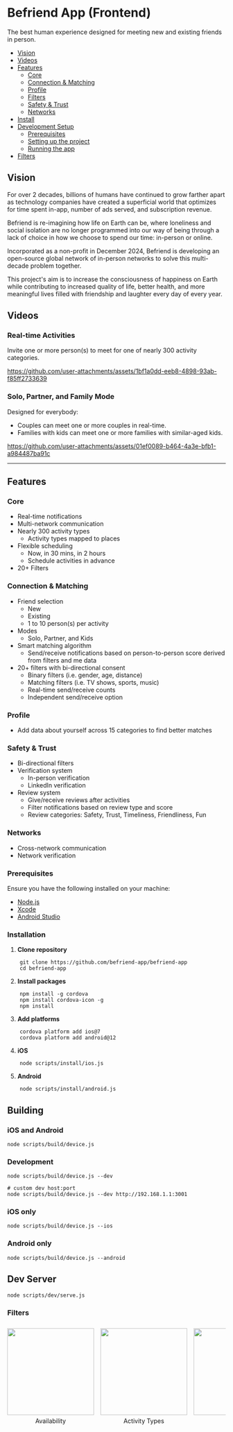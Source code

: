 # Befriend App (Frontend)

The best human experience designed for meeting new and existing friends in person.

- [Vision](#vision)
- [Videos](#videos)
- [Features](#features)
  - [Core](#core)
  - [Connection & Matching](#connection--matching)
  - [Profile](#profile)
  - [Filters](#filters)
  - [Safety & Trust](#safety--trust)
  - [Networks](#networks)
- [Install](#installation)
- [Development Setup](#development-setup)
    - [Prerequisites](#prerequisites)
    - [Setting up the project](#setting-up-the-project)
    - [Running the app](#running-the-app)
- [Filters](#filters)

## Vision

For over 2 decades, billions of humans have continued to grow farther apart as technology companies have created a superficial world that optimizes for time spent in-app, number of ads served, and subscription revenue.

Befriend is re-imagining how life on Earth can be, where loneliness and social isolation are no longer programmed into our way of being through a lack of choice in how we choose to spend our time: in-person or online.

Incorporated as a non-profit in December 2024, Befriend is developing an open-source global network of in-person networks to solve this multi-decade problem together.

This project's aim is to increase the consciousness of happiness on Earth while contributing to increased quality of life, better health, and more meaningful lives filled with friendship and laughter every day of every year.


## Videos

### Real-time Activities

Invite one or more person(s) to meet for one of nearly 300 activity categories.

https://github.com/user-attachments/assets/1bf1a0dd-eeb8-4898-93ab-f85ff2733639

### Solo, Partner, and Family Mode

Designed for everybody: 

- Couples can meet one or more couples in real-time. 
- Families with kids can meet one or more families with similar-aged kids. 

https://github.com/user-attachments/assets/01ef0089-b464-4a3e-bfb1-a984487ba91c

---

## Features

### Core
- Real-time notifications
- Multi-network communication
- Nearly 300 activity types
    - Activity types mapped to places
- Flexible scheduling
    - Now, in 30 mins, in 2 hours
    - Schedule activities in advance
- 20+ Filters

### Connection & Matching
- Friend selection
    - New
    - Existing
    - 1 to 10 person(s) per activity
- Modes
    - Solo, Partner, and Kids
- Smart matching algorithm
    - Send/receive notifications based on person-to-person score derived from filters and me data
- 20+ filters with bi-directional consent
    - Binary filters (i.e. gender, age, distance)
    - Matching filters (i.e. TV shows, sports, music)
    - Real-time send/receive counts
    - Independent send/receive option

### Profile
- Add data about yourself across 15 categories to find better matches

### Safety & Trust
- Bi-directional filters
- Verification system
    - In-person verification
    - LinkedIn verification
- Review system
    - Give/receive reviews after activities
    - Filter notifications based on review type and score
    - Review categories: Safety, Trust, Timeliness, Friendliness, Fun

### Networks
- Cross-network communication
- Network verification

### Prerequisites

Ensure you have the following installed on your machine:

-   [Node.js](https://nodejs.org/)
-   [Xcode](https://apps.apple.com/us/app/xcode/id497799835?mt=12)
-   [Android Studio](https://developer.android.com/studio)

### Installation

1. **Clone repository**

```
    git clone https://github.com/befriend-app/befriend-app
    cd befriend-app
```

2. **Install packages**

```
    npm install -g cordova
    npm install cordova-icon -g
    npm install
```

3. **Add platforms**

```
    cordova platform add ios@7
    cordova platform add android@12
```

4. **iOS**

```
    node scripts/install/ios.js
```

5. **Android**

```
    node scripts/install/android.js
```

## Building

### iOS and Android

`node scripts/build/device.js`

### Development

```
node scripts/build/device.js --dev

# custom dev host:port
node scripts/build/device.js --dev http://192.168.1.1:3001
```

### iOS only

`node scripts/build/device.js --ios`

### Android only

`node scripts/build/device.js --android`

## Dev Server

`node scripts/dev/serve.js`

### Filters
<div style="display: flex; overflow-x: auto; gap: 15px; padding: 10px 0;">
  <div style="text-align: center; flex-shrink: 0;">
    <img src="https://befriend.s3.amazonaws.com/preview/filters/availability.png" width="200">
    <div style="margin-top: 5px; font-size: 14px;">Availability</div>
  </div>
  <div style="text-align: center; flex-shrink: 0;">
    <img src="https://befriend.s3.amazonaws.com/preview/filters/activity-types.png" width="200">
    <div style="margin-top: 5px; font-size: 14px;">Activity Types</div>
  </div>
  <div style="text-align: center; flex-shrink: 0;">
    <img src="https://befriend.s3.amazonaws.com/preview/filters/modes.png" width="200">
    <div style="margin-top: 5px; font-size: 14px;">Modes</div>
  </div>
  <div style="text-align: center; flex-shrink: 0;">
    <img src="https://befriend.s3.amazonaws.com/preview/filters/networks.png" width="200">
    <div style="margin-top: 5px; font-size: 14px;">Networks</div>
  </div>
  <div style="text-align: center; flex-shrink: 0;">
    <img src="https://befriend.s3.amazonaws.com/preview/filters/reviews.png" width="200">
    <div style="margin-top: 5px; font-size: 14px;">Reviews</div>
  </div>
  <div style="text-align: center; flex-shrink: 0;">
    <img src="https://befriend.s3.amazonaws.com/preview/filters/distance.png" width="200">
    <div style="margin-top: 5px; font-size: 14px;">Distance</div>
  </div>
  <div style="text-align: center; flex-shrink: 0;">
    <img src="https://befriend.s3.amazonaws.com/preview/filters/age.png" width="200">
    <div style="margin-top: 5px; font-size: 14px;">Age</div>
  </div>
  <div style="text-align: center; flex-shrink: 0;">
    <img src="https://befriend.s3.amazonaws.com/preview/filters/genders.png" width="200">
    <div style="margin-top: 5px; font-size: 14px;">Genders</div>
  </div>
  <div style="text-align: center; flex-shrink: 0;">
    <img src="https://befriend.s3.amazonaws.com/preview/filters/movies.png" width="200">
    <div style="margin-top: 5px; font-size: 14px;">Movies</div>
  </div>
  <div style="text-align: center; flex-shrink: 0;">
    <img src="https://befriend.s3.amazonaws.com/preview/filters/tv-shows.png" width="200">
    <div style="margin-top: 5px; font-size: 14px;">TV Shows</div>
  </div>
  <div style="text-align: center; flex-shrink: 0;">
    <img src="https://befriend.s3.amazonaws.com/preview/filters/sports.png" width="200">
    <div style="margin-top: 5px; font-size: 14px;">Sports</div>
  </div>
  <div style="text-align: center; flex-shrink: 0;">
    <img src="https://befriend.s3.amazonaws.com/preview/filters/music.png" width="200">
    <div style="margin-top: 5px; font-size: 14px;">Music</div>
  </div>
  <div style="text-align: center; flex-shrink: 0;">
    <img src="https://befriend.s3.amazonaws.com/preview/filters/instruments.png" width="200">
    <div style="margin-top: 5px; font-size: 14px;">Instruments</div>
  </div>
  <div style="text-align: center; flex-shrink: 0;">
    <img src="https://befriend.s3.amazonaws.com/preview/filters/schools.png" width="200">
    <div style="margin-top: 5px; font-size: 14px;">Schools</div>
  </div>
  <div style="text-align: center; flex-shrink: 0;">
    <img src="https://befriend.s3.amazonaws.com/preview/filters/work.png" width="200">
    <div style="margin-top: 5px; font-size: 14px;">Work</div>
  </div>
  <div style="text-align: center; flex-shrink: 0;">
    <img src="https://befriend.s3.amazonaws.com/preview/filters/life-stages.png" width="200">
    <div style="margin-top: 5px; font-size: 14px;">Life Stages</div>
  </div>
  <div style="text-align: center; flex-shrink: 0;">
    <img src="https://befriend.s3.amazonaws.com/preview/filters/relationships.png" width="200">
    <div style="margin-top: 5px; font-size: 14px;">Relationships</div>
  </div>
  <div style="text-align: center; flex-shrink: 0;">
    <img src="https://befriend.s3.amazonaws.com/preview/filters/languages.png" width="200">
    <div style="margin-top: 5px; font-size: 14px;">Languages</div>
  </div>
  <div style="text-align: center; flex-shrink: 0;">
    <img src="https://befriend.s3.amazonaws.com/preview/filters/politics.png" width="200">
    <div style="margin-top: 5px; font-size: 14px;">Politics</div>
  </div>
  <div style="text-align: center; flex-shrink: 0;">
    <img src="https://befriend.s3.amazonaws.com/preview/filters/religions.png" width="200">
    <div style="margin-top: 5px; font-size: 14px;">Religions</div>
  </div>
  <div style="text-align: center; flex-shrink: 0;">
    <img src="https://befriend.s3.amazonaws.com/preview/filters/drinking.png" width="200">
    <div style="margin-top: 5px; font-size: 14px;">Drinking</div>
  </div>
  <div style="text-align: center; flex-shrink: 0;">
    <img src="https://befriend.s3.amazonaws.com/preview/filters/smoking.png" width="200">
    <div style="margin-top: 5px; font-size: 14px;">Smoking</div>
  </div>
</div>
